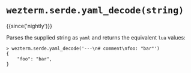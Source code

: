 # `wezterm.serde.yaml_decode(string)`

{{since('nightly')}}

Parses the supplied string as `yaml` and returns the equivalent `lua` values:

```
> wezterm.serde.yaml_decode('---\n# comment\nfoo: "bar"')
{
    "foo": "bar",
}
```

